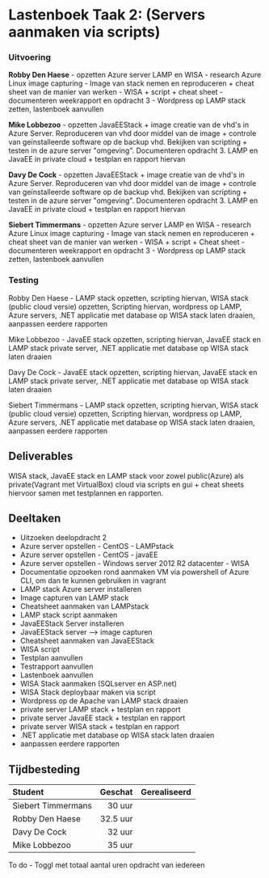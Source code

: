 # Lastenboek Taak 2: (Servers aanmaken via scripts)

### Uitvoering ###
**Robby Den Haese** - opzetten Azure server LAMP en WISA - research Azure Linux image capturing - Image van stack nemen en reproduceren + cheat sheet van de manier van werken - WISA + script + cheat sheet - documenteren weekrapport en opdracht 3 - Wordpress op LAMP stack zetten, lastenboek aanvullen

**Mike Lobbezoo** - opzetten JavaEEStack + image creatie van de vhd's in Azure Server. Reproduceren van vhd door middel van de image + controle van geïnstalleerde software op de backup vhd. Bekijken van scripting + testen in de azure server "omgeving". Documenteren opdracht 3. LAMP en JavaEE in private cloud + testplan en rapport hiervan

**Davy De Cock** - opzetten JavaEEStack + image creatie van de vhd's in Azure Server. Reproduceren van vhd door middel van de image + controle van geïnstalleerde software op de backup vhd. Bekijken van scripting + testen in de azure server "omgeving". Documenteren opdracht 3. LAMP en JavaEE in private cloud + testplan en rapport hiervan

**Siebert Timmermans** - opzetten Azure server LAMP en WISA - research Azure Linux image capturing - Image van stack nemen en reproduceren + cheat sheet van de manier van werken - WISA + script + Cheat sheet - documenteren weekrapport en opdracht 3 - Wordpress op LAMP stack zetten, lastenboek aanvullen

### Testing ###
Robby Den Haese - LAMP stack opzetten, scripting hiervan, WISA stack (public cloud versie) opzetten, Scripting hiervan, wordpress op LAMP, Azure servers, .NET applicatie met database op WISA stack laten draaien, aanpassen eerdere rapporten

Mike Lobbezoo - JavaEE stack opzetten, scripting hiervan, JavaEE stack en LAMP stack private server, .NET applicatie met database op WISA stack laten draaien

Davy De Cock - JavaEE stack opzetten, scripting hiervan, JavaEE stack en LAMP stack private server, .NET applicatie met database op WISA stack laten draaien

Siebert Timmermans - LAMP stack opzetten, scripting hiervan, WISA stack (public cloud versie) opzetten, Scripting hiervan, wordpress op LAMP, Azure servers, .NET applicatie met database op WISA stack laten draaien, aanpassen eerdere rapporten

## Deliverables

WISA stack, JavaEE stack en LAMP stack voor zowel public(Azure) als private(Vagrant met VirtualBox) cloud via scripts en gui + cheat sheets hiervoor samen met testplannen en rapporten.

## Deeltaken

- Uitzoeken deelopdracht 2
- Azure server opstellen - CentOS - LAMPstack
- Azure server opstellen - CentOS - javaEE
- Azure server opstellen - Windows server 2012 R2 datacenter - WISA
- Documentatie opzoeken rond aanmaken VM via powershell of Azure CLI, om dan te kunnen gebruiken in vagrant
- LAMP stack Azure server installeren
- Image capturen van LAMP stack
- Cheatsheet aanmaken van LAMPstack
- LAMP stack script aanmaken
- JavaEEStack Server installeren
- JavaEEStack server --> image capturen
- Cheatsheet aanmaken van JavaEEStack
- WISA script 
- Testplan aanvullen
- Testrapport aanvullen
- Lastenboek aanvullen
- WISA Stack aanmaken (SQLserver en ASP.net)
- WISA Stack deploybaar maken via script
- Wordpress op de Apache van LAMP stack draaien
- private server LAMP stack + testplan en rapport
- private server JavaEE stack + testplan en rapport
- private server WISA stack + testplan en rapport
- .NET applicatie met database op WISA stack laten draaien
- aanpassen eerdere rapporten


## Tijdbesteding

| Student  | Geschat | Gerealiseerd |
| :---     |    ---: |         ---: |
| Siebert Timmermans |    30 uur     |           |
| Robby Den Haese|     32.5 uur   |              |
| Davy De Cock |     32 uur    |             |
| Mike Lobbezoo |    35 uur     |             |

To do - Toggl met totaal aantal uren opdracht van iedereen
